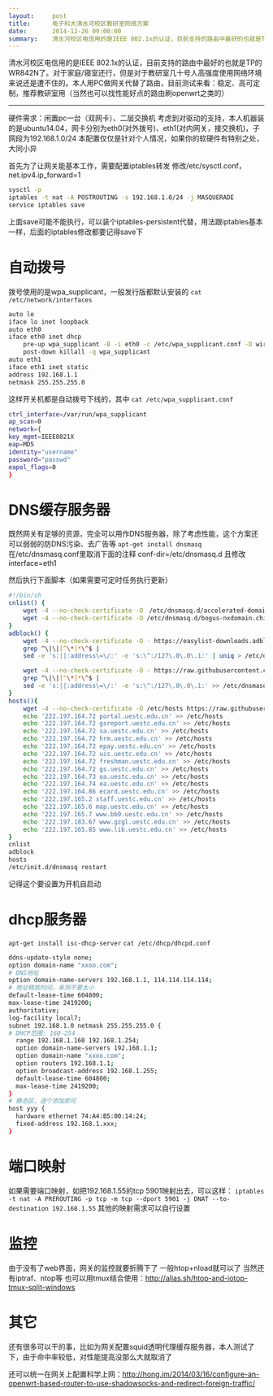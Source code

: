 ```yaml
---
layout:     post
title:      电子科大清水河校区教研室网络方案
date:       2014-12-26 09:00:00
summary:    清水河校区电信用的是IEEE 802.1x的认证，目前支持的路由中最好的也就是TP的WR842N了。对于家庭/寝室还行，但是对于教研室几十号人高强度使用网络环境来说还是遭不住的。本人用PC做网关代替了路由，目前测试来看：稳定、高可定制，推荐教研室用（当然也可以找性能好点的路由刷openwrt之类的）
---
```


清水河校区电信用的是IEEE 802.1x的认证，目前支持的路由中最好的也就是TP的WR842N了。对于家庭/寝室还行，但是对于教研室几十号人高强度使用网络环境来说还是遭不住的。本人用PC做网关代替了路由，目前测试来看：稳定、高可定制，推荐教研室用（当然也可以找性能好点的路由刷openwrt之类的）

----------
硬件需求：闲置pc一台（双网卡）、二层交换机
考虑到对驱动的支持，本人机器装的是ubuntu14.04，网卡分别为eth0(对外拨号)、eth1(对内网关，接交换机)，子网段为192.168.1.0/24
本配置仅仅是针对个人情况，如果你的软硬件有特别之处，大同小异

首先为了让网关能基本工作，需要配置iptables转发
修改/etc/sysctl.conf，net.ipv4.ip_forward=1

```bash
sysctl -p
iptables -t nat -A POSTROUTING -s 192.168.1.0/24 -j MASQUERADE
service iptables save
```

上面save可能不能执行，可以装个iptables-persistent代替，用法跟iptables基本一样，后面的iptables修改都要记得save下

**自动拨号**
===
拨号使用的是wpa_supplicant，一般发行版都默认安装的
`cat /etc/network/interfaces`

```bash
auto lo
iface lo inet loopback
auto eth0
iface eth0 inet dhcp
    pre-up wpa_supplicant -B -i eth0 -c /etc/wpa_supplicant.conf -D wired -f /var/log/wpa.log
    post-down killall -q wpa_supplicant
auto eth1
iface eth1 inet static
address 192.168.1.1
netmask 255.255.255.0
```

这样开关机都是自动拨号下线的，其中
`cat /etc/wpa_supplicant.conf`

```bash
ctrl_interface=/var/run/wpa_supplicant
ap_scan=0
network={
key_mgmt=IEEE8021X
eap=MD5
identity="username"
password="passwd"
eapol_flags=0
}
```

**DNS缓存服务器**
===
既然网关有足够的资源，完全可以用作DNS服务器，除了考虑性能，这个方案还可以弱弱的防DNS污染、去广告等
`apt-get install dnsmasq`
在/etc/dnsmasq.conf里取消下面的注释
conf-dir=/etc/dnsmasq.d
且修改interface=eth1

然后执行下面脚本（如果需要可定时任务执行更新）

```bash
#!/bin/sh                                                                                                                                                               
cnlist() {
    wget -4 --no-check-certificate -O　/etc/dnsmasq.d/accelerated-domains.china.conf　https://raw.githubusercontent.com/felixonmars/dnsmasq-china-list/master/accelerated-domains.china.conf
    wget -4 --no-check-certificate -O /etc/dnsmasq.d/bogus-nxdomain.china.conf https://raw.githubusercontent.com/felixonmars/dnsmasq-china-list/master/bogus-nxdomain.china.conf
}
adblock() {
    wget -4 --no-check-certificate -O - https://easylist-downloads.adblockplus.org/easylistchina+easylist.txt |
    grep ^\|\|[^\*]*\^$ |
    sed -e 's:||:address\=\/:' -e 's:\^:/127\.0\.0\.1:' | uniq > /etc/dnsmasq.d/adblock.conf

    wget -4 --no-check-certificate -O - https://raw.githubusercontent.com/kcschan/AdditionalAdblock/master/list.txt |
    grep ^\|\|[^\*]*\^$ |
    sed -e 's:||:address\=\/:' -e 's:\^:/127\.0\.0\.1:' >> /etc/dnsmasq.d/adblock.conf
}
hosts(){
    wget -4 --no-check-certificate -O /etc/hosts https://raw.githubusercontent.com/zxdrive/imouto.host/master/imouto.host.txt
    echo '222.197.164.72 portal.uestc.edu.cn' >> /etc/hosts
    echo '222.197.164.72 gsreport.uestc.edu.cn' >> /etc/hosts
    echo '222.197.164.72 sa.uestc.edu.cn' >> /etc/hosts
    echo '222.197.164.72 hrm.uestc.edu.cn' >> /etc/hosts
    echo '222.197.164.72 epay.uestc.edu.cn' >> /etc/hosts
    echo '222.197.164.72 uis.uestc.edu.cn' >> /etc/hosts
    echo '222.197.164.72 freshman.uestc.edu.cn' >> /etc/hosts
    echo '222.197.164.72 gs.uestc.edu.cn' >> /etc/hosts
    echo '222.197.164.73 oa.uestc.edu.cn' >> /etc/hosts
    echo '222.197.164.74 ea.uestc.edu.cn' >> /etc/hosts
    echo '222.197.164.86 ecard.uestc.edu.cn' >> /etc/hosts
    echo '222.197.165.2 staff.uestc.edu.cn' >> /etc/hosts
    echo '222.197.165.6 map.uestc.edu.cn' >> /etc/hosts
    echo '222.197.165.7 www.bb9.uestc.edu.cn' >> /etc/hosts
    echo '222.197.183.67 www.gzgl.uestc.edu.cn' >> /etc/hosts
    echo '222.197.165.85 www.lib.uestc.edu.cn' >> /etc/hosts
}
cnlist
adblock
hosts
/etc/init.d/dnsmasq restart
```

记得这个要设置为开机自启动

**dhcp服务器**
===
`apt-get install isc-dhcp-server`
`cat /etc/dhcp/dhcpd.conf`

```bash
ddns-update-style none;
option domain-name "xxoo.com";
# DNS地址
option domain-name-servers 192.168.1.1, 114.114.114.114;
# 地址释放时间，亲测不要太小
default-lease-time 604800;
max-lease-time 2419200;
authoritative;
log-facility local7;
subnet 192.168.1.0 netmask 255.255.255.0 {
# DHCP范围: 160-254
  range 192.168.1.160 192.168.1.254;
  option domain-name-servers 192.168.1.1;
  option domain-name "xxoo.com";
  option routers 192.168.1.1;
  option broadcast-address 192.168.1.255;
  default-lease-time 604800;
  max-lease-time 2419200;
}
# 静态区，逐个添加即可
host yyy {
  hardware ethernet 74:A4:B5:00:14:24;
  fixed-address 192.168.1.xxx;
}
```

**端口映射**
===
如果需要端口映射，如把192.168.1.55的tcp 5901映射出去，可以这样：
`iptables -t nat -A PREROUTING -p tcp -m tcp --dport 5901 -j DNAT --to-destination 192.168.1.55`
其他的映射需求可以自行设置

**监控**
===
由于没有了web界面，网关的监控就要折腾下了
一般htop+nload就可以了
当然还有iptraf、ntop等
也可以用tmux结合使用：http://alias.sh/htop-and-iotop-tmux-split-windows

**其它**
===
还有很多可以干的事，比如为网关配置squid透明代理缓存服务器，本人测试了下，由于命中率较低，对性能提高没那么大就取消了

还可以统一在网关上配置科学上网：http://hong.im/2014/03/16/configure-an-openwrt-based-router-to-use-shadowsocks-and-redirect-foreign-traffic/
